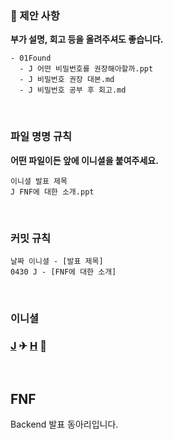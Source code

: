 ### 👏 제안 사항
**부가 설명, 회고 등을 올려주셔도 좋습니다.** 
```
- 01Found 
  - J 어떤 비밀번호를 권장해아할까.ppt
  - J 비밀번호 권장 대본.md
  - J 비밀번호 공부 후 회고.md
```

<br>

### 파일 명명 규칙
**어떤 파일이든 앞에 이니셜을 붙여주세요.**

`이니셜 발표 제목` <BR>
`J FNF에 대한 소개.ppt`

<br>

### 커밋 규칙
`날짜 이니셜 - [발표 제목]` <BR>
`0430 J - [FNF에 대한 소개]`
 
<BR>
  
### 이니셜
### [J](https://github.com/joungeun) ✈ [H](https://github.com/HanInJu) 🐬
  <br>
  
## FNF
Backend 발표 동아리입니다. 
